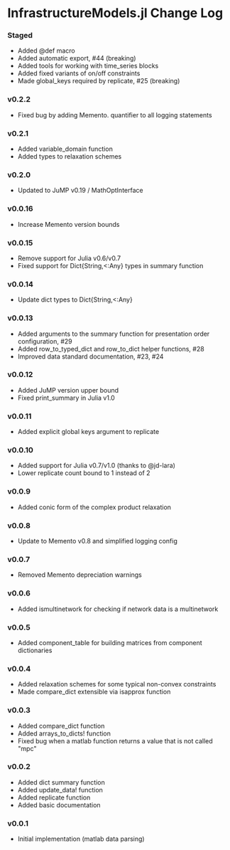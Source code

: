 InfrastructureModels.jl Change Log
==================================

### Staged
- Added @def macro
- Added automatic export, #44 (breaking)
- Added tools for working with time_series blocks
- Added fixed variants of on/off constraints
- Made global_keys required by replicate, #25 (breaking)

### v0.2.2
- Fixed bug by adding Memento. quantifier to all logging statements

### v0.2.1
- Added variable_domain function
- Added types to relaxation schemes

### v0.2.0
- Updated to JuMP v0.19 / MathOptInterface

### v0.0.16
- Increase Memento version bounds

### v0.0.15
- Remove support for Julia v0.6/v0.7
- Fixed support for Dict{String,<:Any} types in summary function

### v0.0.14
- Update dict types to Dict{String,<:Any}

### v0.0.13
- Added arguments to the summary function for presentation order configuration, #29
- Added row_to_typed_dict and row_to_dict helper functions, #28
- Improved data standard documentation, #23, #24

### v0.0.12
- Added JuMP version upper bound
- Fixed print_summary in Julia v1.0

### v0.0.11
- Added explicit global keys argument to replicate

### v0.0.10
- Added support for Julia v0.7/v1.0 (thanks to @jd-lara)
- Lower replicate count bound to 1 instead of 2

### v0.0.9
- Added conic form of the complex product relaxation

### v0.0.8
- Update to Memento v0.8 and simplified logging config

### v0.0.7
- Removed Memento depreciation warnings

### v0.0.6
- Added ismultinetwork for checking if network data is a multinetwork

### v0.0.5
- Added component_table for building matrices from component dictionaries

### v0.0.4
- Added relaxation schemes for some typical non-convex constraints
- Made compare_dict extensible via isapprox function

### v0.0.3
- Added compare_dict function
- Added arrays_to_dicts! function
- Fixed bug when a matlab function returns a value that is not called "mpc"

### v0.0.2
- Added dict summary function
- Added update_data! function
- Added replicate function
- Added basic documentation

### v0.0.1
- Initial implementation (matlab data parsing)


